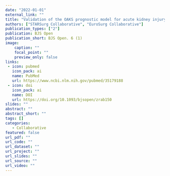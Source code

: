 ```yaml
---
date: "2022-01-01"
external_link: ""
title: "Validation of the OAKS prognostic model for acute kidney injury after gastrointestinal surgery"
authors: ["STARSurg Collaborative", "EuroSurg Collaborative"]
publication_types: ["2"]
publication: BJS Open
publication_short: BJS Open. 6 (1)
image:
    caption: ""
    focal_point: ""
    preview_only: false
links:
 - icon: pubmed
   icon_pack: ai
   name: PubMed
   url: https://www.ncbi.nlm.nih.gov/pubmed/35179188
 - icon: doi
   icon_pack: ai
   name: DOI
   url: https://doi.org/10.1093/bjsopen/zrab150
slides: ""
abstract: ""
abstract_short: ""
tags: []
categories: 
   - Collaborative
featured: false
url_pdf: ""
url_code: ""
url_dataset: ""
url_project: ""
url_slides: ""
url_source: ""
url_video: ""
---
```

